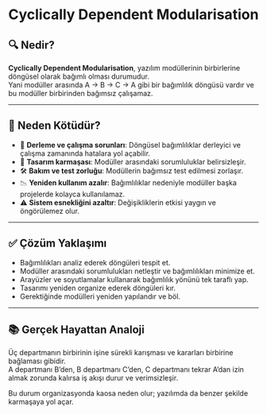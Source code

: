# Cyclically Dependent Modularisation

## 🔍 Nedir?

**Cyclically Dependent Modularisation**, yazılım modüllerinin birbirlerine döngüsel olarak bağımlı olması durumudur.  
Yani modüller arasında A → B → C → A gibi bir bağımlılık döngüsü vardır ve bu modüller birbirinden bağımsız çalışamaz.

---

## 🚫 Neden Kötüdür?

- 🔄 **Derleme ve çalışma sorunları**: Döngüsel bağımlılıklar derleyici ve çalışma zamanında hatalara yol açabilir.
- 🧩 **Tasarım karmaşası**: Modüller arasındaki sorumluluklar belirsizleşir.
- 🛠️ **Bakım ve test zorluğu**: Modüllerin bağımsız test edilmesi zorlaşır.
- 📉 **Yeniden kullanım azalır**: Bağımlılıklar nedeniyle modüller başka projelerde kolayca kullanılamaz.
- ⚠️ **Sistem esnekliğini azaltır**: Değişikliklerin etkisi yaygın ve öngörülemez olur.

---

## ✅ Çözüm Yaklaşımı

- Bağımlılıkları analiz ederek döngüleri tespit et.
- Modüller arasındaki sorumlulukları netleştir ve bağımlılıkları minimize et.
- Arayüzler ve soyutlamalar kullanarak bağımlılık yönünü tek taraflı yap.
- Tasarımı yeniden organize ederek döngüleri kır.
- Gerektiğinde modülleri yeniden yapılandır ve böl.

---

## 📚 Gerçek Hayattan Analoji

Üç departmanın birbirinin işine sürekli karışması ve kararları birbirine bağlaması gibidir.  
A departmanı B’den, B departmanı C’den, C departmanı tekrar A’dan izin almak zorunda kalırsa iş akışı durur ve verimsizleşir.

Bu durum organizasyonda kaosa neden olur; yazılımda da benzer şekilde karmaşaya yol açar.
